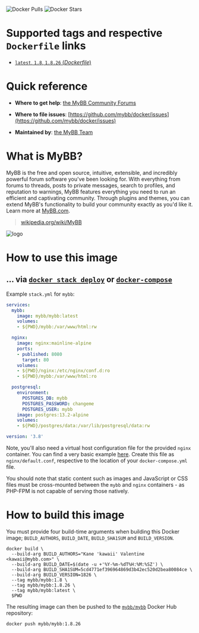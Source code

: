 ![Docker Pulls](https://img.shields.io/docker/pulls/mybb/mybb.svg) ![Docker Stars](https://img.shields.io/docker/stars/mybb/mybb.svg)
# Supported tags and respective `Dockerfile` links

-	[`latest`, `1.8`, `1.8.26` (*Dockerfile*)](https://github.com/mybb/docker/blob/master/Dockerfile)

# Quick reference

-	**Where to get help**:
	[the MyBB Community Forums](https://community.mybb.com/)

-	**Where to file issues**:
	[https://github.com/mybb/docker/issues](https://github.com/mybb/docker/issues)

-	**Maintained by**:
	[the MyBB Team](https://mybb.com/about/team/)

# What is MyBB?

MyBB is the free and open source, intuitive, extensible, and incredibly powerful forum software you've been looking for. With everything from forums to threads, posts to private messages, search to profiles, and reputation to warnings, MyBB features everything you need to run an efficient and captivating community. Through plugins and themes, you can extend MyBB's functionality to build your community exactly as you'd like it. Learn more at [MyBB.com](https://mybb.com).

> [wikipedia.org/wiki/MyBB](https://en.wikipedia.org/wiki/MyBB)

![logo](https://mybb.com/assets/images/logo.png)

# How to use this image

## ... via [`docker stack deploy`](https://docs.docker.com/engine/reference/commandline/stack_deploy/) or [`docker-compose`](https://github.com/docker/compose)

Example `stack.yml` for `mybb`:

```yaml
services:
  mybb:
    image: mybb/mybb:latest
    volumes:
    - ${PWD}/mybb:/var/www/html:rw

  nginx:
    image: nginx:mainline-alpine
    ports:
    - published: 8080
      target: 80
    volumes:
    - ${PWD}/nginx:/etc/nginx/conf.d:ro
    - ${PWD}/mybb:/var/www/html:ro

  postgresql:
    environment:
      POSTGRES_DB: mybb
      POSTGRES_PASSWORD: changeme
      POSTGRES_USER: mybb
    image: postgres:13.2-alpine
    volumes:
    - ${PWD}/postgres/data:/var/lib/postgresql/data:rw

version: '3.8'
```

Note, you'll also need a virtual host configuration file for the provided `nginx` container. You can find a very basic example [here](https://gist.github.com/kawaii/ed2fbbf11309b8f635a623fa87abce8d). Create this file as `nginx/default.conf`, respective to the location of your `docker-compose.yml` file.

You should note that static content such as images and JavaScript or CSS files must be cross-mounted between the `mybb` and `nginx` containers - as PHP-FPM is not capable of serving those natively.

# How to build this image

You must provide four build-time arguments when building this Docker image; `BUILD_AUTHORS`, `BUILD_DATE`, `BUILD_SHA1SUM` and `BUILD_VERSION`.
```
docker build \
  --build-arg BUILD_AUTHORS="Kane 'kawaii' Valentine <kawaii@mybb.com>" \
  --build-arg BUILD_DATE=$(date -u +'%Y-%m-%dT%H:%M:%SZ') \
  --build-arg BUILD_SHA1SUM=5cd4771ef396964869d3b42ec520d2bea80084ce \
  --build-arg BUILD_VERSION=1826 \
  --tag mybb/mybb:1.8 \
  --tag mybb/mybb:1.8.26 \
  --tag mybb/mybb:latest \
  $PWD
```
The resulting image can then be pushed to the [`mybb/mybb`](https://cloud.docker.com/u/mybb/repository/docker/mybb/mybb) Docker Hub repository:
```
docker push mybb/mybb:1.8.26
```
